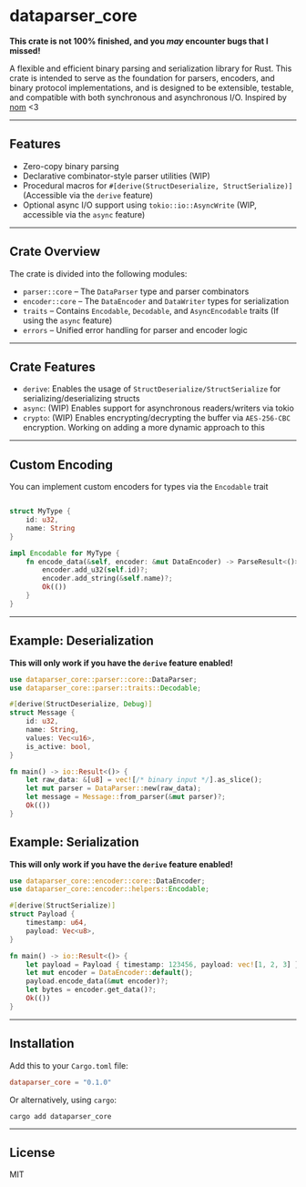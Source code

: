 # dataparser_core

**This crate is not 100% finished, and you _may_ encounter bugs that I missed!**

A flexible and efficient binary parsing and serialization library for Rust.
This crate is intended to serve as the foundation for parsers, encoders, and binary protocol implementations, and is designed to be extensible, testable, and compatible with both synchronous and asynchronous I/O. Inspired by [nom](https://crates.io/crates/nom) <3

---

## Features

- Zero-copy binary parsing
- Declarative combinator-style parser utilities (WIP)
- Procedural macros for `#[derive(StructDeserialize, StructSerialize)]` (Accessible via the `derive` feature)
- Optional async I/O support using `tokio::io::AsyncWrite` (WIP, accessible via the `async` feature)

---

## Crate Overview

The crate is divided into the following modules:

- `parser::core` – The `DataParser` type and parser combinators
- `encoder::core` – The `DataEncoder` and `DataWriter` types for serialization
- `traits` – Contains `Encodable`, `Decodable`, and `AsyncEncodable` traits (If using the `async` feature)
- `errors` – Unified error handling for parser and encoder logic

---

## Crate Features

- `derive`: Enables the usage of `StructDeserialize/StructSerialize` for serializing/deserializing structs
- `async`: (WIP) Enables support for asynchronous readers/writers via tokio
- `crypto`: (WIP) Enables encrypting/decrypting the buffer via `AES-256-CBC` encryption. Working on adding a more dynamic approach to this

---

## Custom Encoding

You can implement custom encoders for types via the `Encodable` trait

```rust

struct MyType {
    id: u32,
    name: String
}

impl Encodable for MyType {
    fn encode_data(&self, encoder: &mut DataEncoder) -> ParseResult<()> {
        encoder.add_u32(self.id)?;
        encoder.add_string(&self.name)?;
        Ok(())
    }
}
```

---

## Example: Deserialization

**This will only work if you have the `derive` feature enabled!**

```rust
use dataparser_core::parser::core::DataParser;
use dataparser_core::parser::traits::Decodable;

#[derive(StructDeserialize, Debug)]
struct Message {
    id: u32,
    name: String,
    values: Vec<u16>,
    is_active: bool,
}

fn main() -> io::Result<()> {
    let raw_data: &[u8] = vec![/* binary input */].as_slice();
    let mut parser = DataParser::new(raw_data);
    let message = Message::from_parser(&mut parser)?;
    Ok(())
}
```

## Example: Serialization

**This will only work if you have the `derive` feature enabled!**

```rust
use dataparser_core::encoder::core::DataEncoder;
use dataparser_core::encoder::helpers::Encodable;

#[derive(StructSerialize)]
struct Payload {
    timestamp: u64,
    payload: Vec<u8>,
}

fn main() -> io::Result<()> {
    let payload = Payload { timestamp: 123456, payload: vec![1, 2, 3] };
    let mut encoder = DataEncoder::default();
    payload.encode_data(&mut encoder)?;
    let bytes = encoder.get_data()?;
    Ok(())
}
```

---

## Installation

Add this to your `Cargo.toml` file:

```toml
dataparser_core = "0.1.0"
```

Or alternatively, using `cargo`:

```shell
cargo add dataparser_core
```

---

## License

MIT
